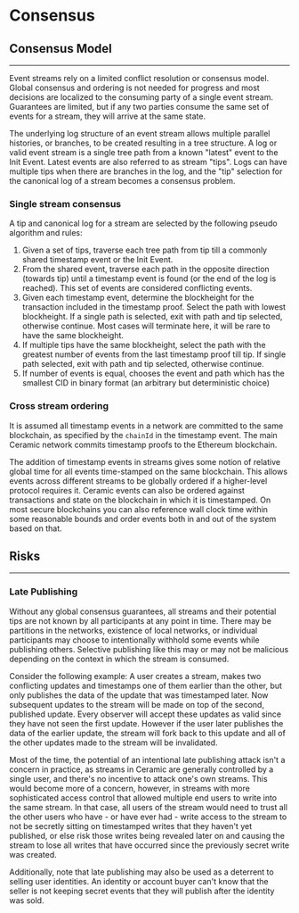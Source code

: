 # **Consensus**

## **Consensus Model**

---

Event streams rely on a limited conflict resolution or consensus model. Global consensus and ordering is not needed for progress and most decisions are localized to the consuming party of a single event stream. Guarantees are limited, but if any two parties consume the same set of events for a stream, they will arrive at the same state. 

The underlying log structure of an event stream allows multiple parallel histories, or branches, to be created resulting in a tree structure. A log or valid event stream is a single tree path from a known "latest" event to the Init Event. Latest events are also referred to as stream "tips". Logs can have multiple tips when there are branches in the log, and the "tip" selection for the canonical log of a stream becomes a consensus problem. 

### **Single stream consensus**

A tip and canonical log for a stream are selected by the following pseudo algorithm and rules: 

1. Given a set of tips, traverse each tree path from tip till a commonly shared timestamp event or the Init Event. 
2. From the shared event, traverse each path in the opposite direction (towards tip) until a timestamp event is found (or the end of the log is reached). This set of events are considered conflicting events.
3. Given each timestamp event, determine the blockheight for the transaction included in the timestamp proof. Select the path with lowest blockheight. If a single path is selected, exit with path and tip selected, otherwise continue. Most cases will terminate here, it will be rare to have the same blockheight.
4. If multiple tips have the same blockheight, select the path with the greatest number of events from the last timestamp proof till tip. If single path selected, exit with path and tip selected, otherwise continue.
5. If number of events is equal, chooses the event and path which has the smallest CID in binary format (an arbitrary but deterministic choice)

### **Cross stream ordering**

It is assumed all timestamp events in a network are committed to the same blockchain, as specified by the `chainId` in the timestamp event. The main Ceramic network commits timestamp proofs to the Ethereum blockchain. 

The addition of timestamp events in streams gives some notion of relative global time for all events time-stamped on the same blockchain. This allows events across different streams to be globally ordered if a higher-level protocol requires it. Ceramic events can also be ordered against transactions and state on the blockchain in which it is timestamped. On most secure blockchains you can also reference wall clock time within some reasonable bounds and order events both in and out of the system based on that. 

## **Risks**

---

### **Late Publishing**

Without any global consensus guarantees, all streams and their potential tips are not known by all participants at any point in time. There may be partitions in the networks, existence of local networks, or individual participants may choose to intentionally withhold some events while publishing others. Selective publishing like this may or may not be malicious depending on the context in which the stream is consumed.

Consider the following example: A user creates a stream, makes two conflicting updates and timestamps one of them earlier than the other, but only publishes the data of the update that was timestamped later. Now subsequent updates to the stream will be made on top of the second, published update. Every observer will accept these updates as valid since they have not seen the first update. However if the user later publishes the data of the earlier update, the stream will fork back to this update and all of the other updates made to the stream will be invalidated.

Most of the time, the potential of an intentional late publishing attack isn't a concern in practice, as streams in Ceramic are generally controlled by a single user, and there's no incentive to attack one's own streams. This would become more of a concern, however, in streams with more sophisticated access control that allowed multiple end users to write into the same stream.  In that case, all users of the stream would need to trust all the other users who have - or have ever had - write access to the stream to not be secretly sitting on timestamped writes that they haven't yet published, or else risk those writes being revealed later on and causing the stream to lose all writes that have occurred since the previously secret write was created.

Additionally, note that late publishing may also be used as a deterrent to selling user identities. An identity or account buyer can't know that the seller is not keeping secret events that they will publish after the identity was sold.
